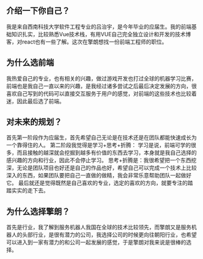 ## 介绍一下你自己？

我是来自西南科技大学软件工程专业的吕治宇，是今年毕业的应届生。我的前端基础知识扎实，比较熟悉Vue技术栈，有用VUE自己完全独立设计和开发的技术博客，对react也有一些了解。这次在擎朗想找一份前端工程师的职位。

## 为什么选前端

我热爱自己的专业，也有相关的兴趣，做过游戏开发也打过全球的机器学习比赛，前端也是我自己一直以来的兴趣，是我经过诸多尝试之后最后决定发展的方向，很喜欢自己写到的代码可以直接交互服务于用户的感觉，对前端的这些技术也比较着迷，因此最后选了前端。

## 对未来的规划？

首先第一阶段作为应届生，首先希望自己无论是在技术还是在团队都能快速成长为一个靠得住的人。
第二阶段我觉得是学习+思考+折腾：
学习是说，前端可学的很多，而且接触的越深就会挖掘到越多有价值的东西去学习，本身就是我自己选择的感兴趣的方向和行业，因此不会停止学习。
思考+折腾是：我很希望把一个东西挖深，无论是团队项目也好还是自己的作品也好，希望自己可以完成一个技术上比较深入的东西，如果团队要把自己一直做的做精，我会非常乐意帮助团队一起做好它。
最后就还是觉得既然是自己喜欢的专业，选定的喜欢的方向，就要专注的踏踏实实的走下去。

## 为什么选择擎朗？

首先是行业，我了解到服务机器人我国在全球的技术比较领先，而擎朗又是服务机器人的头部行业，是很有潜力的公司，我选择公司的时候更向往朝阳行业，也希望可以进入到一家有潜力的和公司一起发展的感觉，于是擎朗对我来说是很棒的选择。

